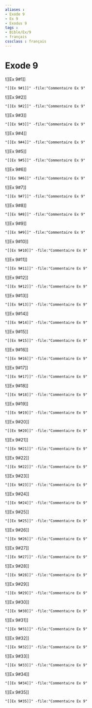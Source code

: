 ```yaml
---
aliases : 
- Exode 9
- Ex 9
- Exodus 9
tags : 
- Bible/Ex/9
- français
cssclass : français
---
```


# Exode 9

![[Ex 9#1]]

```query
"[[Ex 9#1]]" -file:"Commentaire Ex 9"
```

![[Ex 9#2]]

```query
"[[Ex 9#2]]" -file:"Commentaire Ex 9"
```

![[Ex 9#3]]

```query
"[[Ex 9#3]]" -file:"Commentaire Ex 9"
```

![[Ex 9#4]]

```query
"[[Ex 9#4]]" -file:"Commentaire Ex 9"
```

![[Ex 9#5]]

```query
"[[Ex 9#5]]" -file:"Commentaire Ex 9"
```

![[Ex 9#6]]

```query
"[[Ex 9#6]]" -file:"Commentaire Ex 9"
```

![[Ex 9#7]]

```query
"[[Ex 9#7]]" -file:"Commentaire Ex 9"
```

![[Ex 9#8]]

```query
"[[Ex 9#8]]" -file:"Commentaire Ex 9"
```

![[Ex 9#9]]

```query
"[[Ex 9#9]]" -file:"Commentaire Ex 9"
```

![[Ex 9#10]]

```query
"[[Ex 9#10]]" -file:"Commentaire Ex 9"
```

![[Ex 9#11]]

```query
"[[Ex 9#11]]" -file:"Commentaire Ex 9"
```

![[Ex 9#12]]

```query
"[[Ex 9#12]]" -file:"Commentaire Ex 9"
```

![[Ex 9#13]]

```query
"[[Ex 9#13]]" -file:"Commentaire Ex 9"
```

![[Ex 9#14]]

```query
"[[Ex 9#14]]" -file:"Commentaire Ex 9"
```

![[Ex 9#15]]

```query
"[[Ex 9#15]]" -file:"Commentaire Ex 9"
```

![[Ex 9#16]]

```query
"[[Ex 9#16]]" -file:"Commentaire Ex 9"
```

![[Ex 9#17]]

```query
"[[Ex 9#17]]" -file:"Commentaire Ex 9"
```

![[Ex 9#18]]

```query
"[[Ex 9#18]]" -file:"Commentaire Ex 9"
```

![[Ex 9#19]]

```query
"[[Ex 9#19]]" -file:"Commentaire Ex 9"
```

![[Ex 9#20]]

```query
"[[Ex 9#20]]" -file:"Commentaire Ex 9"
```

![[Ex 9#21]]

```query
"[[Ex 9#21]]" -file:"Commentaire Ex 9"
```

![[Ex 9#22]]

```query
"[[Ex 9#22]]" -file:"Commentaire Ex 9"
```

![[Ex 9#23]]

```query
"[[Ex 9#23]]" -file:"Commentaire Ex 9"
```

![[Ex 9#24]]

```query
"[[Ex 9#24]]" -file:"Commentaire Ex 9"
```

![[Ex 9#25]]

```query
"[[Ex 9#25]]" -file:"Commentaire Ex 9"
```

![[Ex 9#26]]

```query
"[[Ex 9#26]]" -file:"Commentaire Ex 9"
```

![[Ex 9#27]]

```query
"[[Ex 9#27]]" -file:"Commentaire Ex 9"
```

![[Ex 9#28]]

```query
"[[Ex 9#28]]" -file:"Commentaire Ex 9"
```

![[Ex 9#29]]

```query
"[[Ex 9#29]]" -file:"Commentaire Ex 9"
```

![[Ex 9#30]]

```query
"[[Ex 9#30]]" -file:"Commentaire Ex 9"
```

![[Ex 9#31]]

```query
"[[Ex 9#31]]" -file:"Commentaire Ex 9"
```

![[Ex 9#32]]

```query
"[[Ex 9#32]]" -file:"Commentaire Ex 9"
```

![[Ex 9#33]]

```query
"[[Ex 9#33]]" -file:"Commentaire Ex 9"
```

![[Ex 9#34]]

```query
"[[Ex 9#34]]" -file:"Commentaire Ex 9"
```

![[Ex 9#35]]

```query
"[[Ex 9#35]]" -file:"Commentaire Ex 9"
```

